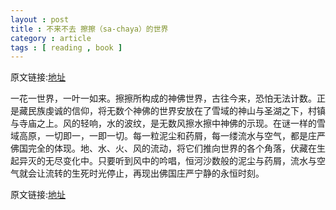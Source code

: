 ```yaml
---
layout : post
title : 不来不去 擦擦（sa-chaya）的世界
category : article
tags : [ reading , book ]
---
```



原文链接:[地址](http://www.chinalifemagazine.com/Web/ShowNews.asp?id=2075)

一花一世界，一叶一如来。擦擦所构成的神佛世界，古往今来，恐怕无法计数。正是藏民族虔诚的信仰，将无数个神佛的世界安放在了雪域的神山与圣湖之下，村镇与寺庙之上。风的轻响，水的波纹，是无数风擦水擦中神佛的示现。在谜一样的雪域高原，一切即一，一即一切。每一粒泥尘和药屑，每一缕流水与空气，都是庄严佛国完全的体现。地、水、火、风的流动，将它们推向世界的各个角落，伏藏在生起异灭的无尽变化中。只要听到风中的吟唱，恒河沙数般的泥尘与药屑，流水与空气就会让流转的生死时光停止，再现出佛国庄严宁静的永恒时刻。


原文链接:[地址](http://www.chinalifemagazine.com/Web/ShowNews.asp?id=2075)